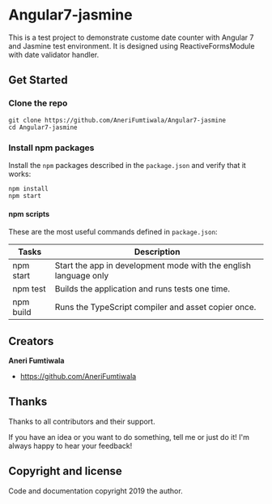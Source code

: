 # Angular7-jasmine
This is a test project to demonstrate custome date counter with Angular 7 and Jasmine test environment. It is designed using ReactiveFormsModule with date validator handler. 


## Get Started

### Clone the repo

```shell
git clone https://github.com/AneriFumtiwala/Angular7-jasmine
cd Angular7-jasmine
```

### Install npm packages

Install the `npm` packages described in the `package.json` and verify that it works:

```shell
npm install
npm start
```

#### npm scripts

These are the most useful commands defined in `package.json`:

Tasks                       | Description
----------------------------|---------------------------------------------------------------------------------------
npm start                   | Start the app in development mode with the english language only
npm test                    | Builds the application and runs tests one time.
npm build                   | Runs the TypeScript compiler and asset copier once.

## Creators

**Aneri Fumtiwala**

- <https://github.com/AneriFumtiwala>

## Thanks

Thanks to all contributors and their support.

If you have an idea or you want to do something, tell me or just do it!
I'm always happy to hear your feedback!

## Copyright and license

Code and documentation copyright 2019 the author. 



